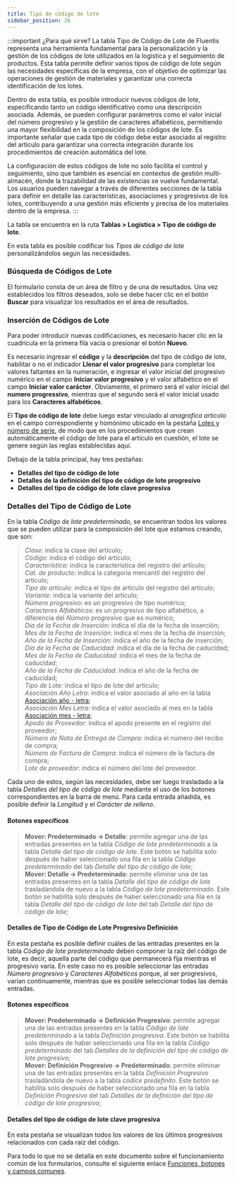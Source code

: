 ```yaml
---
title: Tipo de código de lote
sidebar_position: 26
---
```


:::important ¿Para qué sirve? 
La tabla Tipo de Código de Lote de Fluentis representa una herramienta fundamental para la personalización y la gestión de los códigos de lote utilizados en la logística y el seguimiento de productos. Esta tabla permite definir varios tipos de código de lote según las necesidades específicas de la empresa, con el objetivo de optimizar las operaciones de gestión de materiales y garantizar una correcta identificación de los lotes.

Dentro de esta tabla, es posible introducir nuevos códigos de lote, especificando tanto un código identificativo como una descripción asociada. Además, se pueden configurar parámetros como el valor inicial del número progresivo y la gestión de caracteres alfabéticos, permitiendo una mayor flexibilidad en la composición de los códigos de lote. Es importante señalar que cada tipo de código debe estar asociado al registro del artículo para garantizar una correcta integración durante los procedimientos de creación automática del lote.

La configuración de estos códigos de lote no solo facilita el control y seguimiento, sino que también es esencial en contextos de gestión multi-almacén, donde la trazabilidad de las existencias se vuelve fundamental. Los usuarios pueden navegar a través de diferentes secciones de la tabla para definir en detalle las características, asociaciones y progresivos de los lotes, contribuyendo a una gestión más eficiente y precisa de los materiales dentro de la empresa.
:::

La tabla se encuentra en la ruta **Tablas > Logística > Tipo de código de lote**.

En esta tabla es posible codificar los *Tipos de código de lote* personalizándolos según las necesidades.

### Búsqueda de Códigos de Lote 

El formulario consta de un área de filtro y de una de resultados. Una vez establecidos los filtros deseados, solo se debe hacer clic en el botón **Buscar** para visualizar los resultados en el área de resultados.

### Inserción de Códigos de Lote

Para poder introducir nuevas codificaciones, es necesario hacer clic en la cuadrícula en la primera fila vacía o presionar el botón **Nuevo**.

Es necesario ingresar el **código** y la **descripción** del tipo de código de lote, habilitar o no el indicador **Llenar el valor progresivo** para completar los valores faltantes en la numeración, e ingresar el valor inicial del progresivo numérico en el campo **Iniciar valor progresivo** y el valor alfabético en el campo **Iniciar valor carácter**. Obviamente, el primero será el valor inicial del **numero progressivo**, mientras que el segundo será el valor inicial usado para los **Caracteres alfabéticos**.

El **Tipo de código de lote** debe luego estar vinculado al *anagrafica articolo* en el campo correspondiente y homónimo ubicado en la pestaña [Lotes y número de serie](/docs/erp-home/registers/items/create-new-item), de modo que en los procedimientos que crean automáticamente el código de lote para el artículo en cuestión, el lote se genere según las reglas establecidas aquí.

Debajo de la tabla principal, hay tres pestañas:  
- **Detalles del tipo de código de lote**  
- **Detalles de la definición del tipo de código de lote progresivo**  
- **Detalles del tipo de código de lote clave progresiva**    

### Detalles del Tipo de Código de Lote 

En la tabla *Código de lote predeterminado*, se encuentran todos los valores que se pueden utilizar para la composición del lote que estamos creando, que son:

> *Clase*: indica la clase del artículo;    
> *Código*: indica el código del artículo;     
> *Característica*: indica la característica del registro del artículo;     
> *Cat. de producto*: indica la categoría mercantil del registro del artículo;    
> *Tipo de artículo*: indica el tipo de artículo del registro del artículo;    
> *Variante*: indica la variante del artículo;    
> *Número progresivo*: es un progresivo de tipo numérico;          
> *Caracteres Alfabéticos*: es un progresivo de tipo alfabético, a diferencia del *Número progresivo* que es numérico;        
> *Día de la Fecha de Inserción*: indica el día de la fecha de inserción;    
> *Mes de la Fecha de Inserción*: indica el mes de la fecha de inserción;    
> *Año de la Fecha de Inserción*: indica el año de la fecha de inserción;    
> *Día de la Fecha de Caducidad*: indica el día de la fecha de caducidad;    
> *Mes de la Fecha de Caducidad*: indica el mes de la fecha de caducidad;    
> *Año de la Fecha de Caducidad*: indica el año de la fecha de caducidad;     
> *Tipo de Lote*: indica el tipo de lote del artículo;     
> *Asociación Año Letra*: indica el valor asociado al año en la tabla [Asociación año - letra](/docs/configurations/tables/general-settings/year-letter-association);    
> *Asociación Mes Letra*: indica el valor asociado al mes en la tabla [Asociación mes - letra](/docs/configurations/tables/general-settings/month-letter-association);    
> *Apodo de Proveedor*: indica el apodo presente en el registro del proveedor;          
> *Número de Nota de Entrega de Compra*: indica el número del recibo de compra;     
> *Número de Factura de Compra*: indica el número de la factura de compra;    
> *Lote de proveedor*: indica el número del lote del proveedor.    

Cada uno de estos, según las necesidades, debe ser luego trasladado a la tabla *Detalles del tipo de código de lote* mediante el uso de los botones correspondientes en la barra de menú. 
Para cada entrada añadida, es posible definir la *Longitud* y el *Carácter de relleno*.

#### Botones específicos  
> **Mover: Predeterminado -> Detalle**: permite agregar una de las entradas presentes en la tabla *Código de lote predeterminado* a la tabla *Detalle del tipo de código de lote*. Este botón se habilita solo después de haber seleccionado una fila en la tabla *Código predeterminado* del tab *Detalle del tipo de código de lote*;          
> **Mover: Detalle -> Predeterminado**: permite eliminar una de las entradas presentes en la tabla *Detalle del tipo de código de lote* trasladándola de nuevo a la tabla *Código de lote predeterminado*. Este botón se habilita solo después de haber seleccionado una fila en la tabla *Detalle del tipo de código de lote* del tab *Detalle del tipo de código de lote*;               

#### Detalles de Tipo de Código de Lote Progresivo Definición

En esta pestaña es posible definir cuáles de las entradas presentes en la tabla *Código de lote predeterminado* deben componer la raíz del código de lote, es decir, aquella parte del código que permanecerá fija mientras el progresivo varía. En este caso no es posible seleccionar las entradas *Número progresivo* y *Caracteres Alfabéticos* porque, al ser progresivos, varían continuamente, mientras que es posible seleccionar todas las demás entradas.

#### Botones específicos  
> **Mover: Predeterminado -> Definición Progresivo**: permite agregar una de las entradas presentes en la tabla *Código de lote predeterminado* a la tabla *Definición progresiva*. Este botón se habilita solo después de haber seleccionado una fila en la tabla *Código predeterminado* del tab *Detalles de la definición del tipo de código de lote progresivo*;          
> **Mover: Definición Progresivo -> Predeterminado**: permite eliminar una de las entradas presentes en la tabla *Definición Progresivo* trasladándola de nuevo a la tabla *codice predefinito*. Este botón se habilita solo después de haber seleccionado una fila en la tabla *Definición Progresivo* del tab *Detalles de la definición del tipo de código de lote progresivo*;  

#### Detalles del tipo de código de lote clave progresiva

En esta pestaña se visualizan todos los valores de los últimos progresivos relacionados con cada raíz del código.

Para todo lo que no se detalla en este documento sobre el funcionamiento común de los formularios, consulte el siguiente enlace [Funciones, botones y campos comunes](/docs/guide/common).